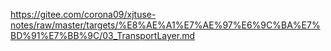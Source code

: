 https://gitee.com/corona09/xjtuse-notes/raw/master/targets/%E8%AE%A1%E7%AE%97%E6%9C%BA%E7%BD%91%E7%BB%9C/03_TransportLayer.md
